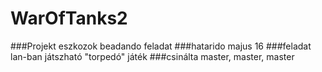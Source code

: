 WarOfTanks2
===========
###Projekt eszkozok beadando feladat
###hatarido
majus 16
###feladat
lan-ban játszható "torpedó" játék
###csinálta
master, master, master
